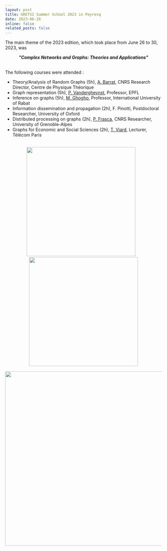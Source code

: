 ```yaml
---
layout: post
title: GRETSI Summer School 2023 in Peyresq
date: 2023-06-26
inline: false
related_posts: false
---
```


The main theme of the 2023 edition, which took place from June 26 to 30, 2023, was

<center><b><i>"Complex Networks and Graphs: Theories and Applications"</i></b></center>

<br>

The following courses were attended :

* Theory/Analysis of Random Graphs (5h), <a href="https://www.cpt.univ-mrs.fr/~barrat/">A. Barrat</a>, CNRS Research Director, Centre de Physique Théorique
* Graph representation (5h), <a href="https://people.epfl.ch/pierre.vandergheynst">P. Vandergheynst</a>, Professor, EPFL
* Inference on graphs (5h), <a href="https://www.uir.ac.ma/fr/pole/tic-lab-technologies-de-linformation-et-de-la-communication/Mounir-GHOGHO">M. Ghogho</a>, Professor, International University of Rabat
* Information dissemination and propagation (2h), F. Pinotti, Postdoctoral Researcher, University of Oxford
* Distributed processing on graphs (2h), <a href="https://www.gipsa-lab.grenoble-inp.fr/~paolo.frasca/">P. Frasca</a>, CNRS Researcher, University of Grenoble-Alpes
* Graphs for Economic and Social Sciences (2h), <a href="https://www.telecom-paris.fr/tiphaine-viard">T. Viard</a>, Lecturer, Télécom Paris

<br>

<center><img width="350" src="../../assets/img/peyresq1.JPG"> &nbsp;&nbsp;&nbsp; <img width="350" src="../../assets/img/peyresq2.JPG"></center>

<br>

<center><img width="560" src="../../assets/img/peyresq_affiche.jpg"></center>